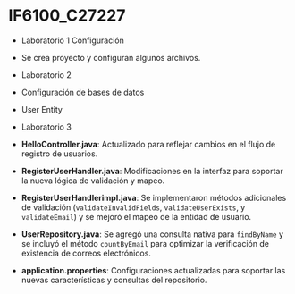 # IF6100_C27227

- Laboratorio 1 Configuración
- Se crea proyecto y configuran algunos archivos.


- Laboratorio 2 
- Configuración de bases de datos 
- User Entity

- Laboratorio 3
- **HelloController.java**: Actualizado para reflejar cambios en el flujo de registro de usuarios.
- **RegisterUserHandler.java**: Modificaciones en la interfaz para soportar la nueva lógica de validación y mapeo.
- **RegisterUserHandlerimpl.java**: Se implementaron métodos adicionales de validación (`validateInvalidFields`, `validateUserExists`, y `validateEmail`) y se mejoró el mapeo de la entidad de usuario.
- **UserRepository.java**: Se agregó una consulta nativa para `findByName` y se incluyó el método `countByEmail` para optimizar la verificación de existencia de correos electrónicos.
- **application.properties**: Configuraciones actualizadas para soportar las nuevas características y consultas del repositorio.
